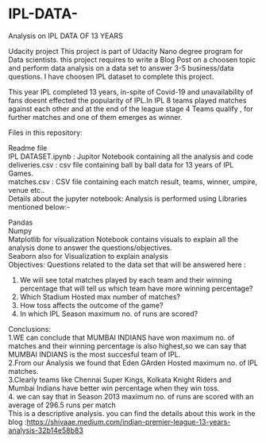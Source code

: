 # IPL-DATA-
Analysis on IPL DATA OF 13 YEARS

Udacity project This project is part of Udacity Nano degree program for Data scientists. this project requires to write a Blog Post on a choosen topic and perform data analysis on a data set to answer 3-5 business/data questions. I have choosen IPL dataset to complete this project.<br>

This year IPL completed 13 years, in-spite of Covid-19 and unavailability of fans doesnt effected the popularity of IPL.In IPL 8 teams played matches against each other and at the end of the league stage 4 Teams qualify , for further matches and one of them emerges as winner.<br>

Files in this repository:
 
Readme file<br>
IPL DATASET.ipynb : Jupitor Notebook containing all the analysis and code<br>
deliveries.csv : csv file containing ball by ball data for 13 years of IPL Games.<br>
matches.csv : CSV file containing each match result, teams, winner, umpire, venue etc.. <br>
Details about the  jupyter notebook: Analysis is performed using Libraries mentioned below:-<br>

Pandas<br>
Numpy<br>
Matplotlib for visualization Notebook contains visuals to explain all the analysis done to answer the questions/objectives.<br>
Seaborn also for Visualization to explain analysis<br>
Objectives: Questions related to the data set that will be answered here : <br>

1. We will see   total matches  played by each team and their winning percentage that will tell us which team have more winning percentage? <br>
2. Which Stadium Hosted max number of matches? <br>  
3. How toss affects the outcome of the game?<br>
4. In which IPL Season maximum no. of runs are scored?

Conclusions:<br>
1.WE can conclude that MUMBAI INDIANS have won maximum no. of matches and their winning percentage is also highest,so we can say that MUMBAI INDIANS is the most succesful team of IPL.<br>
2.From our Analysis we found that Eden GArden Hosted maximum no. of IPL matches.<br>
3.Clearly teams like Chennai Super Kings, Kolkata Knight Riders and Mumbai Indians have better win percentage when they win toss. <br>
4. we can say that in Season 2013 maximum no. of runs are scored with an average of 296.5 runs per match<br>
This is a descriptive analysis. you can find the details about this work in the blog :https://shivaae.medium.com/indian-premier-league-13-years-analysis-32b14e58b83 <br>
